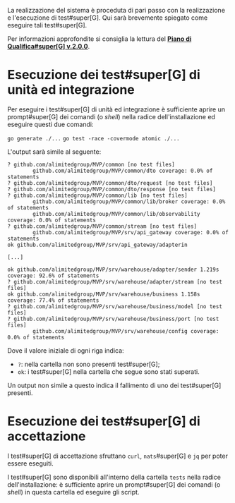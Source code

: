 La realizzazione del sistema è proceduta di pari passo con la realizzazione e l'esecuzione di test#super[G]. Qui sarà brevemente spiegato come eseguire tali test#super[G].

Per informazioni approfondite si consiglia la lettura del [**Piano di Qualifica#super[G] v.2.0.0**](https://alimitedgroup.github.io/PQ%20v2.0.0.pdf).

# Esecuzione dei test#super[G] di unità ed integrazione

Per eseguire i test#super[G] di unità ed integrazione è sufficiente aprire un prompt#super[G] dei comandi (o _shell_) nella radice dell'installazione ed eseguire questi due comandi:

`go generate ./...`
`go tеst -race -covermode atomic ./...`

L'output sarà simile al seguente:

```
? github.com/alimitedgroup/MVP/common [no tеst files]
        github.com/alimitedgroup/MVP/common/dto coverage: 0.0% of statements
? github.com/alimitedgroup/MVP/common/dto/request [no tеst files]
? github.com/alimitedgroup/MVP/common/dto/response [no tеst files]
? github.com/alimitedgroup/MVP/common/lib [no tеst files]
        github.com/alimitedgroup/MVP/common/lib/broker coverage: 0.0% of statements
        github.com/alimitedgroup/MVP/common/lib/observability coverage: 0.0% of statements
? github.com/alimitedgroup/MVP/common/stream [no tеst files]
        github.com/alimitedgroup/MVP/srv/api_gateway coverage: 0.0% of statements
ok github.com/alimitedgroup/MVP/srv/api_gateway/adapterin

[...]

ok github.com/alimitedgroup/MVP/srv/warehouse/adapter/sender 1.219s coverage: 92.6% of statements
? github.com/alimitedgroup/MVP/srv/warehouse/adapter/stream [no tеst files]
ok github.com/alimitedgroup/MVP/srv/warehouse/business 1.158s coverage: 77.4% of statements
? github.com/alimitedgroup/MVP/srv/warehouse/business/model [no tеst files]
? github.com/alimitedgroup/MVP/srv/warehouse/business/port [no tеst files]
        github.com/alimitedgroup/MVP/srv/warehouse/config coverage: 0.0% of statements
```

Dove il valore iniziale di ogni riga indica:

- `?`: nella cartella non sono presenti test#super[G];
- `ok`: i test#super[G] nella cartella che segue sono stati superati.

Un output non simile a questo indica il fallimento di uno dei test#super[G] presenti.

# Esecuzione dei test#super[G] di accettazione

I test#super[G] di accettazione sfruttano `curl`, `nats`#super[G] e `jq` per poter essere eseguiti.

I test#super[G] sono disponibili all'interno della cartella `tests` nella radice dell'installazione: è sufficiente aprire un prompt#super[G] dei comandi (o _shell_) in questa cartella ed eseguire gli script.
